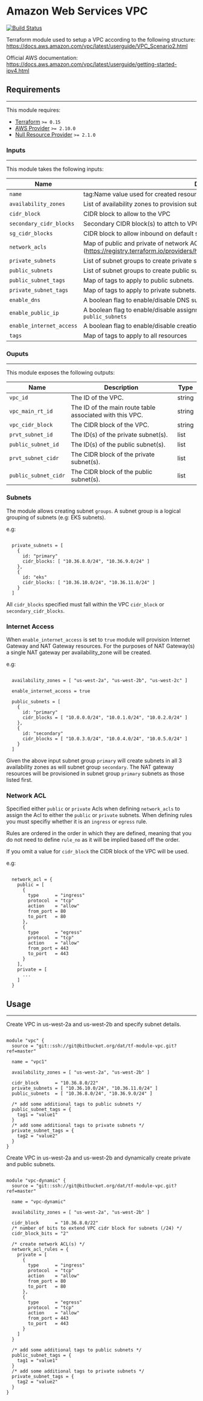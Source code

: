 # Amazon Web Services VPC

[![Build Status](http://jenkins.dat.com/buildStatus/icon?job=DevOps/Terraform/Modules/tf-module-vpc/master)](http://jenkins.services.dat.internal/job/DevOps/job/Terraform/job/Modules/job/tf-module-vpc/)

Terraform module used to setup a VPC according to the following structure: https://docs.aws.amazon.com/vpc/latest/userguide/VPC_Scenario2.html

Official AWS documentation: https://docs.aws.amazon.com/vpc/latest/userguide/getting-started-ipv4.html

## Requirements
- - - -

This module requires:

   -  [Terraform](https://github.com/hashicorp/terraform) `>= 0.15`
   -  [AWS Provider](https://github.com/terraform-providers/terraform-provider-aws) `>= 2.10.0`
   -  [Null Resource Provider](https://github.com/terraform-providers/terraform-provider-null) `>= 2.1.0`

### Inputs
- - - -

This module takes the following inputs:

  Name                 | Description   | Type          | Default
  -------------------- | ------------- | ------------- | -------------
  `name`               | tag:Name value used for created resources. | string | -
  `availability_zones` | List of availability zones to provision subnets for. | list | `[]`
  `cidr_block`         | CIDR block to allow to the VPC | string | -
  `secondary_cidr_blocks` | Secondary CIDR block(s) to attch to VPC | list | `[]`
  `sg_cidr_blocks`     | CIDR block to allow inbound on default security group | list | `[]`
  `network_acls`  | Map of public and private of network ACL rules (https://registry.terraform.io/providers/hashicorp/aws/latest/docs/resources/network_acl) | list | `{}`
  `private_subnets`    | List of subnet groups to create private subnets from. | list | `[]`
  `public_subnets`     | List of subnet groups to create public subnets from. | list | `[]`
  `public_subnet_tags` | Map of tags to apply to public subnets. | map | `{}`
  `private_subnet_tags` | Map of tags to apply to private subnets. | map | `{}`
  `enable_dns` | A boolean flag to enable/disable DNS support and DNS hostnames. | boolean | `true`
  `enable_public_ip` | A boolean flag to enable/disable assignment of public IP to instances launched in `public_subnets` | boolean | `false`
  `enable_internet_access` | A boolean flag to enable/disable creation of NAT and Internet gateway resources | boolean | `true`
  `tags`               | Map of tags to apply to all resources | map | `{}`

### Ouputs
- - - -

This module exposes the following outputs:

  Name          | Description   | Type
  ------------- | ------------- | -------------
  `vpc_id` | The ID of the VPC. | string
  `vpc_main_rt_id` | The ID of the main route table associated with this VPC. | string
  `vpc_cidr_block` | The CIDR block of the VPC. | string
  `prvt_subnet_id` | The ID(s) of the private subnet(s). | list
  `public_subnet_id` | The ID(s) of the public subnet(s). | list
  `prvt_subnet_cidr` | The CIDR block of the private subnet(s). | list
  `public_subnet_cidr` | The CIDR block of the public subnet(s). | list

### Subnets

The module allows creating subnet `groups`. A subnet group is a logical grouping of subnets (e.g: EKS subnets).

e.g:

```hcl

  private_subnets = [
    {
      id: "primary"
      cidr_blocks: [ "10.36.8.0/24", "10.36.9.0/24" ]
    },
    {
      id: "eks"
      cidr_blocks: [ "10.36.10.0/24", "10.36.11.0/24" ]
    }
  ]

```

All `cidr_blocks` specified must fall within the VPC `cidr_block` or `secondary_cidr_blocks`.

### Internet Access

When `enable_internet_access` is set to `true` module will provision Internet Gateway and NAT Gateway resources. For the purposes of NAT Gateway(s) a single NAT gateway per availability_zone will be created.

e.g:

```hcl

  availability_zones = [ "us-west-2a", "us-west-2b", "us-west-2c" ]

  enable_internet_access = true

  public_subnets = [
    {
      id: "primary"
      cidr_blocks = [ "10.0.0.0/24", "10.0.1.0/24", "10.0.2.0/24" ]
    },
    {
      id: "secondary"
      cidr_blocks = [ "10.0.3.0/24", "10.0.4.0/24", "10.0.5.0/24" ]
    }
  ]

```

Given the above input subnet group `primary` will create subnets in all 3 availability zones as will subnet group `secondary`. The NAT gateway resources will be provisioned in subnet group `primary` subnets as those listed first.

### Network ACL

Specified either `public` or `private` Acls when defining `network_acls` to assign the Acl to either the `public` or `private` subnets. When defining rules you must specifiy whether it is an `ingress` or `egress` rule.

Rules are ordered in the order in which they are defined, meaning that you do not need to define `rule_no` as it will be implied based off the order.

If you omit a value for `cidr_block` the CIDR block of the VPC will be used.

e.g:

```hcl

  network_acl = {
    public = [
      {
        type      = "ingress"
        protocol  = "tcp"
        action    = "allow"
        from_port = 80
        to_port   = 80
      },
      {
        type      = "egress"
        protocol  = "tcp"
        action    = "allow"
        from_port = 443
        to_port   = 443
      }
    ],
    private = [
      ...
    ]
  }

```


## Usage
- - - -

Create VPC in us-west-2a and us-west-2b and specify subnet details.

```hcl

module "vpc" {
  source = "git::ssh://git@bitbucket.org/dat/tf-module-vpc.git?ref=master"

  name = "vpc1"

  availability_zones = [ "us-west-2a", "us-west-2b" ]

  cidr_block      = "10.36.8.0/22"
  private_subnets = [ "10.36.10.0/24", "10.36.11.0/24" ]
  public_subnets  = [ "10.36.8.0/24", "10.36.9.0/24" ]

  /* add some additional tags to public subnets */
  public_subnet_tags = {
    tag1 = "value1"
  }
  /* add some additional tags to private subnets */
  private_subnet_tags = {
    tag2 = "value2"
  }
}

```

Create VPC in us-west-2a and us-west-2b and dynamically create private and public subnets.

```hcl

module "vpc-dynamic" {
  source = "git::ssh://git@bitbucket.org/dat/tf-module-vpc.git?ref=master"

  name = "vpc-dynamic"

  availability_zones = [ "us-west-2a", "us-west-2b" ]

  cidr_block      = "10.36.8.0/22"
  /* number of bits to extend VPC cidr block for subnets (/24) */
  cidr_block_bits = "2"

  /* create network ACL(s) */
  network_acl_rules = {
    private = [
      {
        type      = "ingress"
        protocol  = "tcp"
        action    = "allow"
        from_port = 80
        to_port   = 80
      },
      {
        type      = "egress"
        protocol  = "tcp"
        action    = "allow"
        from_port = 443
        to_port   = 443
      }
    ]
  }

  /* add some additional tags to public subnets */
  public_subnet_tags = {
    tag1 = "value1"
  }
  /* add some additional tags to private subnets */
  private_subnet_tags = {
    tag2 = "value2"
  }
}

```

